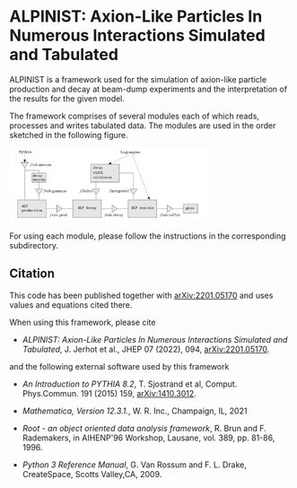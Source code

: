 ALPINIST: Axion-Like Particles In Numerous Interactions Simulated and Tabulated
===============================================================================

ALPINIST is a framework used for the simulation of axion-like particle production and decay at beam-dump experiments and the interpretation of the results for the given model.

The framework comprises of several modules each of which reads, processes and writes tabulated data. The modules are used in the order sketched in the following figure.

<img src="schema.png" alt="schema"  width="70%">

For using each module, please follow the instructions in the corresponding subdirectory.

Citation
-----------------

This code has been published together with [arXiv:2201.05170][2201.05170] and uses values and equations cited there.

When using this framework, please cite

- <em>ALPINIST: Axion-Like Particles In Numerous Interactions Simulated and Tabulated</em>, J. Jerhot et al., JHEP 07 (2022), 094, [arXiv:2201.05170][2201.05170].

and the following external software used by this framework

- <em>An Introduction to PYTHIA 8.2</em>, T. Sjostrand et al, Comput. Phys.Commun. 191 (2015) 159, [arXiv:1410.3012][1410.3012].

- <em>Mathematica, Version 12.3.1.</em>, W. R. Inc., Champaign, IL, 2021

- <em>Root - an object oriented data analysis framework</em>, R. Brun and F. Rademakers, in AIHENP'96 Workshop, Lausane, vol. 389, pp. 81-86, 1996.

- <em>Python 3 Reference Manual</em>, G. Van Rossum and F. L. Drake,  CreateSpace, Scotts Valley,CA, 2009.

[2201.05170]: https://arxiv.org/abs/2201.05170
[1410.3012]: https://arxiv.org/abs/1410.3012v1